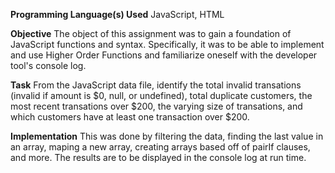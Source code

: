 **Programming Language(s) Used**
JavaScript, HTML

**Objective**
The object of this assignment was to gain a foundation of JavaScript functions and syntax. Specifically, it was to be able to implement and use Higher Order Functions and familiarize oneself with the developer tool's console log.

**Task**
From the JavaScript data file, identify the total invalid transations (invalid if amount is $0, null, or undefined), total duplicate customers, the most recent transations over $200, the varying size of transations, and which customers have at least one transaction over $200.

**Implementation**
This was done by filtering the data, finding the last value in an array, maping a new array, creating arrays based off of pairIf clauses, and more. The results are to be displayed in the console log at run time.